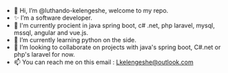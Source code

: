 - 👋 Hi, I’m @luthando-kelengeshe, welcome to my repo.
- ✨ I’m a software developer.
- 🌱 I'm currently procient in java spring boot, c# .net, php laravel, mysql, mssql, angular and vue.js.
- 👀 I’m currently learning python on the side.
- 💞️ I’m looking to collaborate on projects with java's spring boot, C#.net or php's laravel for now.
- 📫 You can reach me on this email : Lkelengeshe@outlook.com

